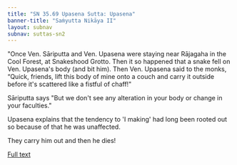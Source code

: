 ```yaml
---
title: "SN 35.69 Upasena Sutta: Upasena"
banner-title: "Saṁyutta Nikāya II" 
layout: subnav 
subnav: suttas-sn2
---
```


"Once Ven. Sāriputta and Ven. Upasena were staying near Rājagaha in the Cool Forest, at Snakeshood Grotto. Then it so happened that a snake fell on Ven. Upasena's body (and bit him). Then Ven. Upasena said to the monks, “Quick, friends, lift this body of mine onto a couch and carry it outside before it's scattered like a fistful of chaff!"


Sāriputta says "But we don't see any alteration in your body or change in your faculties."  


Upasena explains that the tendency to 'I making' had long been rooted out so because of that he was unaffected.  


They carry him out and then he dies!

[Full text](https://www.dhammatalks.org/suttas/SN/SN35_69.html)
